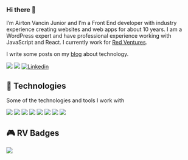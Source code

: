 ### Hi there 👋

<!--
**airton/airton** is a ✨ _special_ ✨ repository because its `README.md` (this file) appears on your GitHub profile.

Here are some ideas to get you started:

- 🔭 I’m currently working on ...
- 🌱 I’m currently learning ...
- 👯 I’m looking to collaborate on ...
- 🤔 I’m looking for help with ...
- 💬 Ask me about ...
- 📫 How to reach me: ...
- 😄 Pronouns: ...
- ⚡ Fun fact: ...
-->

I’m Airton Vancin Junior and I’m a Front End developer with industry experience creating websites and web apps for about 10 years.
I am a WordPress expert and have professional experience working with JavaScript and React. I currently work for [Red Ventures](https://www.redventures.com/).

I write some posts on my [blog](https://airtonvancin.com) about technology.

![](https://img.shields.io/github/followers/airton?label=Follow)
[![](https://img.shields.io/twitter/follow/airtonvancin?style=social)](https://twitter.com/airtonvancin)
[![Linkedin](https://img.shields.io/badge/-Linkedin-blue?style=flat-square&logo=Linkedin&logoColor=white&link=https://www.linkedin.com/in/airtonvancin/)](https://www.linkedin.com/in/airtonvancin/)

## 🚀 Technologies

Some of the technologies and tools I work with

![](https://img.shields.io/badge/-JavaScript-F7DF1E?style=flat-square&logo=javascript&logoColor=black)
![](https://img.shields.io/badge/-HTML5-E34F26?style=flat-square&logo=html5&logoColor=white)
![](https://img.shields.io/badge/-CSS3-1572B6?style=flat-square&logo=css3)
![](https://img.shields.io/badge/-PHP-777BB4?style=flat-square&logo=php&logoColor=white)
![](https://img.shields.io/badge/-WordPress-21759B?style=flat-square&logo=wordpress)
![](https://img.shields.io/badge/-ReactJS-61DBFB?style=flat-square&logo=react&logoColor=222)
![](https://img.shields.io/badge/-VSCode-007ACC?style=flat-square&logo=visual-studio-code&logoColor=white)
![](https://img.shields.io/badge/-Blade-FF2D20?style=flat-square&logo=laravel&logoColor=white)


## 🎮 RV Badges

![](https://badgeslab-images-bucket.s3-sa-east-1.amazonaws.com/redventures/airton-vancin-junior.png)
